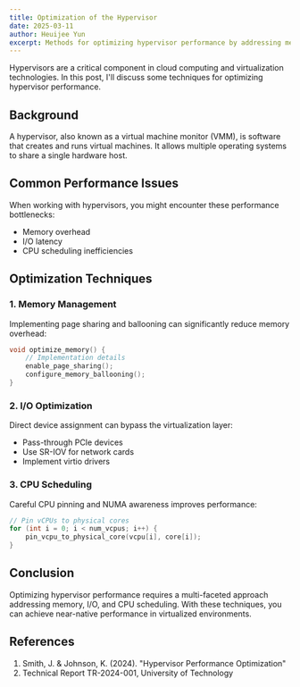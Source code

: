 ```yaml
---
title: Optimization of the Hypervisor
date: 2025-03-11
author: Heuijee Yun
excerpt: Methods for optimizing hypervisor performance by addressing memory management, I/O efficiency, and CPU scheduling to enhance virtualization efficiency.
---
```


Hypervisors are a critical component in cloud computing and virtualization technologies. In this post, I'll discuss some techniques for optimizing hypervisor performance.

## Background

A hypervisor, also known as a virtual machine monitor (VMM), is software that creates and runs virtual machines. It allows multiple operating systems to share a single hardware host.

## Common Performance Issues

When working with hypervisors, you might encounter these performance bottlenecks:

- Memory overhead
- I/O latency
- CPU scheduling inefficiencies

## Optimization Techniques

### 1. Memory Management

Implementing page sharing and ballooning can significantly reduce memory overhead:

```c
void optimize_memory() {
    // Implementation details
    enable_page_sharing();
    configure_memory_ballooning();
}
```

### 2. I/O Optimization

Direct device assignment can bypass the virtualization layer:

- Pass-through PCIe devices
- Use SR-IOV for network cards
- Implement virtio drivers

### 3. CPU Scheduling

Careful CPU pinning and NUMA awareness improves performance:

```c
// Pin vCPUs to physical cores
for (int i = 0; i < num_vcpus; i++) {
    pin_vcpu_to_physical_core(vcpu[i], core[i]);
}
```

## Conclusion

Optimizing hypervisor performance requires a multi-faceted approach addressing memory, I/O, and CPU scheduling. With these techniques, you can achieve near-native performance in virtualized environments.

## References

1. Smith, J. & Johnson, K. (2024). "Hypervisor Performance Optimization"
2. Technical Report TR-2024-001, University of Technology 